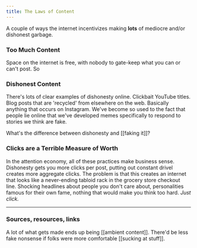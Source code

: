 ```yaml
---
title: The Laws of Content
---
```

A couple of ways the internet incentivizes making **lots** of mediocre and/or dishonest garbage.

### Too Much Content

Space on the internet is free, with nobody to gate-keep what you can or can't post. So 

### Dishonest Content

There's lots of clear examples of dishonesty online. Clickbait YouTube titles. Blog posts that are 'recycled' from elsewhere on the web. Basically anything that occurs on Instagram. We've become so used to the fact that people lie online that we've developed memes specifically to respond to stories we think are fake.

What's the difference between dishonesty and [[faking it]]?

### Clicks are a Terrible Measure of Worth

In the attention economy, all of these practices make business sense. Dishonesty gets you more clicks per post, putting out constant drivel creates more aggregate clicks. The problem is that this creates an internet that looks like a never-ending tabloid rack in the grocery store checkout line. Shocking headlines about people you don't care about, personalities famous for their own fame, nothing that would make you think too hard. *Just click.*

---
### Sources, resources, links
A lot of what gets made ends up being [[ambient content]].
There'd be less fake nonsense if folks were more comfortable [[sucking at stuff]].